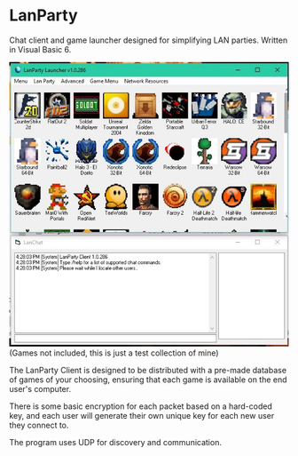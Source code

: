 # LanParty
Chat client and game launcher designed for simplifying LAN parties. Written in Visual Basic 6.

![Screenshot](/Screens/1.JPG)
(Games not included, this is just a test collection of mine)

The LanParty Client is designed to be distributed with a pre-made database of games of your choosing, ensuring that each game is available on the end user's computer.

There is some basic encryption for each packet based on a hard-coded key, and each user will generate their own unique key for each new user they connect to.

The program uses UDP for discovery and communication.
